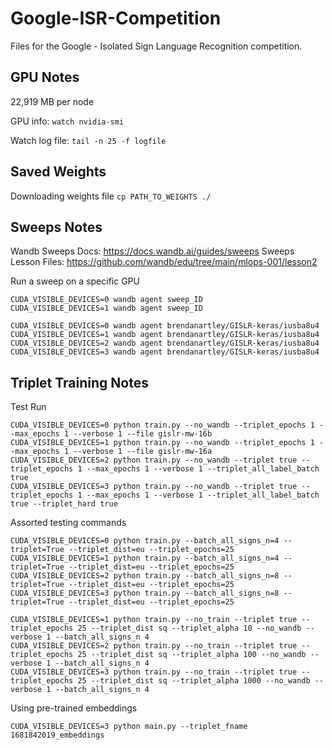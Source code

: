 # Google-ISR-Competition

Files for the Google - Isolated Sign Language Recognition competition.

## GPU Notes

22,919 MB per node

GPU info: `watch nvidia-smi`

Watch log file: `tail -n 25 -f logfile`

## Saved Weights

Downloading weights file
`cp PATH_TO_WEIGHTS ./`


## Sweeps Notes

Wandb Sweeps Docs: https://docs.wandb.ai/guides/sweeps
Sweeps Lesson Files: https://github.com/wandb/edu/tree/main/mlops-001/lesson2

Run a sweep on a specific GPU
```
CUDA_VISIBLE_DEVICES=0 wandb agent sweep_ID
CUDA_VISIBLE_DEVICES=1 wandb agent sweep_ID

CUDA_VISIBLE_DEVICES=0 wandb agent brendanartley/GISLR-keras/iusba8u4
CUDA_VISIBLE_DEVICES=1 wandb agent brendanartley/GISLR-keras/iusba8u4
CUDA_VISIBLE_DEVICES=2 wandb agent brendanartley/GISLR-keras/iusba8u4
CUDA_VISIBLE_DEVICES=3 wandb agent brendanartley/GISLR-keras/iusba8u4
```

## Triplet Training Notes

Test Run
```
CUDA_VISIBLE_DEVICES=0 python train.py --no_wandb --triplet_epochs 1 --max_epochs 1 --verbose 1 --file gislr-mw-16b
CUDA_VISIBLE_DEVICES=1 python train.py --no_wandb --triplet_epochs 1 --max_epochs 1 --verbose 1 --file gislr-mw-16a
CUDA_VISIBLE_DEVICES=2 python train.py --no_wandb --triplet true --triplet_epochs 1 --max_epochs 1 --verbose 1 --triplet_all_label_batch true
CUDA_VISIBLE_DEVICES=3 python train.py --no_wandb --triplet true --triplet_epochs 1 --max_epochs 1 --verbose 1 --triplet_all_label_batch true --triplet_hard true
```

Assorted testing commands
```
CUDA_VISIBLE_DEVICES=0 python train.py --batch_all_signs_n=4 --triplet=True --triplet_dist=eu --triplet_epochs=25
CUDA_VISIBLE_DEVICES=1 python train.py --batch_all_signs_n=4 --triplet=True --triplet_dist=eu --triplet_epochs=25
CUDA_VISIBLE_DEVICES=2 python train.py --batch_all_signs_n=8 --triplet=True --triplet_dist=eu --triplet_epochs=25
CUDA_VISIBLE_DEVICES=3 python train.py --batch_all_signs_n=8 --triplet=True --triplet_dist=eu --triplet_epochs=25

CUDA_VISIBLE_DEVICES=1 python train.py --no_train --triplet true --triplet_epochs 25 --triplet_dist sq --triplet_alpha 10 --no_wandb --verbose 1 --batch_all_signs_n 4
CUDA_VISIBLE_DEVICES=2 python train.py --no_train --triplet true --triplet_epochs 25 --triplet_dist sq --triplet_alpha 100 --no_wandb --verbose 1 --batch_all_signs_n 4
CUDA_VISIBLE_DEVICES=3 python train.py --no_train --triplet true --triplet_epochs 25 --triplet_dist sq --triplet_alpha 1000 --no_wandb --verbose 1 --batch_all_signs_n 4
```

Using pre-trained embeddings
```
CUDA_VISIBLE_DEVICES=3 python main.py --triplet_fname 1681842019_embeddings
```